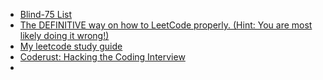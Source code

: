 - [Blind-75 List](https://www.teamblind.com/post/New-Year-Gift---Curated-List-of-Top-75-LeetCode-Questions-to-Save-Your-Time-OaM1orEU)
- [The DEFINITIVE way on how to LeetCode properly. (Hint: You are most likely doing it wrong!)](https://www.reddit.com/r/cscareerquestions/comments/sgktuv/the_definitive_way_on_how_to_leetcode_properly/)
- [My leetcode study guide](https://www.reddit.com/r/cscareerquestions/comments/eb1e2b/my_leetcode_study_guide/)
- [Coderust: Hacking the Coding Interview](https://www.educative.io/courses/coderust-hacking-the-coding-interview)
- 